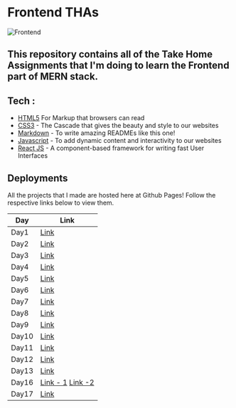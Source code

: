 # Frontend THAs

![Frontend](https://socialify.git.ci/aaricrubel/Frontend/image?description=1&font=KoHo&language=1&owner=1&pattern=Circuit%20Board&theme=Dark)

## This repository contains all of the Take Home Assignments that I'm doing to learn the Frontend part of MERN stack.

## Tech :

-   [HTML5](https://www.w3.org/TR/html52/) For Markup that browsers can read
-   [CSS3](https://www.w3.org/Style/CSS/Overview.en.html) - The Cascade that gives the beauty and style to our websites
-   [Markdown](https://www.markdownguide.org) - To write amazing READMEs like this one!
-   [Javascript](https://developer.mozilla.org/en-US/docs/Web/JavaScript) - To add dynamic content and interactivity to our websites
-   [React JS](https://reactjs.org) - A component-based framework for writing fast User Interfaces

## Deployments

All the projects that I made are hosted here at Github Pages!
Follow the respective links below to view them.

| Day   | Link                                                                                                                                                                                |
| ----- | ----------------------------------------------------------------------------------------------------------------------------------------------------------------------------------- |
| Day1  | [Link](https://aaricrubel.github.io/Frontend/Day1/index.html)                                                                                                                       |
| Day2  | [Link](https://aaricrubel.github.io/Frontend/Day2/index.html)                                                                                                                       |
| Day3  | [Link](https://aaricrubel.github.io/Frontend/Day3/index.html)                                                                                                                       |
| Day4  | [Link](https://aaricrubel.github.io/Frontend/Day4/index.html)                                                                                                                       |
| Day5  | [Link](https://aaricrubel.github.io/Frontend/Day5/index.html)                                                                                                                       |
| Day6  | [Link](https://github.com/aaricrubel/Frontend/Day6/)                                                                                                                                |
| Day7  | [Link](https://github.com/aaricrubel/Frontend/Day7/)                                                                                                                                |
| Day8  | [Link](https://aaricrubel.github.io/Frontend/Day8/index.html)                                                                                                                       |
| Day9  | [Link](https://aaricrubel.github.io/Frontend/Day9/index.html)                                                                                                                       |
| Day10 | [Link](https://aaricrubel.github.io/Frontend/Day10/index.html)                                                                                                                      |
| Day11 | [Link](https://aaricrubel.github.io/Frontend/Day11/index.html)                                                                                                                      |
| Day12 | [Link](https://aaricrubel.github.io/Frontend/Day12/index.html)                                                                                                                      |
| Day13 | [Link](https://aaricrubel.github.io/Frontend/Day13/index.html)                                                                                                                      |
| Day16 | [Link - 1](https://aaricrubel.github.io/Frontend/Day16/day16-first-tha/public/index.html) [Link -2 ](https://aaricrubel.github.io/Frontend/Day16/day16-second-tha/build/index.html) |
| Day17 | [Link](https://aaricrubel.github.io/Frontend/Day17/Day17-THA/index.html)                                                                                                            |
